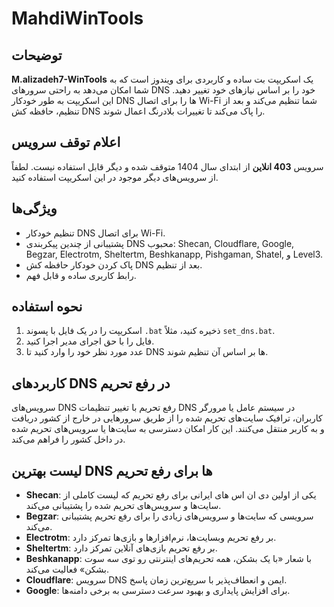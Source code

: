 # MahdiWinTools

## توضیحات
**M.alizadeh7-WinTools** یک اسکریپت بت ساده و کاربردی برای ویندوز است که به شما امکان می‌دهد به راحتی سرورهای DNS خود را بر اساس نیازهای خود تغییر دهید. این اسکریپت به طور خودکار DNS ها را برای اتصال Wi-Fi شما تنظیم می‌کند و بعد از تنظیم، حافظه کش DNS را پاک می‌کند تا تغییرات بلادرنگ اعمال شوند.

## اعلام توقف سرویس
سرویس **403 انلاین** از ابتدای سال 1404 متوقف شده و دیگر قابل استفاده نیست. لطفاً از سرویس‌های دیگر موجود در این اسکریپت استفاده کنید.

## ویژگی‌ها
- تنظیم خودکار DNS برای اتصال Wi-Fi.
- پشتیبانی از چندین پیکربندی DNS محبوب: Shecan, Cloudflare, Google, Begzar, Electrotm, Sheltertm, Beshkanapp, Pishgaman, Shatel, و Level3.
- پاک کردن خودکار حافظه کش DNS بعد از تنظیم.
- رابط کاربری ساده و قابل فهم.

## نحوه استفاده
1. اسکریپت را در یک فایل با پسوند `.bat` ذخیره کنید، مثلاً `set_dns.bat`.
2. فایل را با حق اجرای مدیر اجرا کنید.
3. عدد مورد نظر خود را وارد کنید تا DNS ها بر اساس آن تنظیم شوند.

## کاربردهای DNS در رفع تحریم
سرویس‌های DNS رفع تحریم با تغییر تنظیمات DNS در سیستم عامل یا مرورگر کاربران، ترافیک سایت‌های تحریم شده را از طریق سرورهایی در خارج از کشور دریافت و به کاربر منتقل می‌کنند. این کار امکان دسترسی به سایت‌ها یا سرویس‌های تحریم شده در داخل کشور را فراهم می‌کند.

## لیست بهترین DNS ها برای رفع تحریم
- **Shecan**: یکی از اولین دی ان اس های ایرانی برای رفع تحریم که لیست کاملی از سایت‌ها و سرویس‌های تحریم شده را پشتیبانی می‌کند.
- **Begzar**: سرویسی که سایت‌ها و سرویس‌های زیادی را برای رفع تحریم پشتیبانی می‌کند.
- **Electrotm**: بر رفع تحریم وبسایت‌ها، نرم‌افزارها و بازی‌ها تمرکز دارد.
- **Sheltertm**: بر رفع تحریم بازی‌های آنلاین تمرکز دارد.
- **Beshkanapp**: با شعار «با یک بشکن، همه تحریم‌های اینترنتی رو توی سه سوت بشکن» فعالیت می‌کند.
- **Cloudflare**: سرویس DNS ایمن و انعطاف‌پذیر با سریع‌ترین زمان پاسخ.
- **Google**: برای افزایش پایداری و بهبود سرعت دسترسی به برخی دامنه‌ها.
